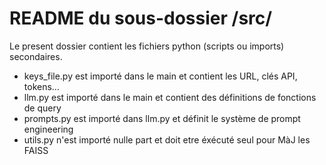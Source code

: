 # README du sous-dossier /src/
Le present dossier contient les fichiers python (scripts ou imports) secondaires.

- keys_file.py est importé dans le main et contient les URL, clés API, tokens…
- llm.py est importé dans le main et contient des définitions de fonctions de query
- prompts.py est importé dans llm.py et définit le système de prompt engineering
- utils.py n'est importé nulle part et doit etre éxécuté seul pour MàJ les FAISS
